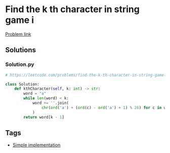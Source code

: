 # Find the k th character in string game i

[Problem link](https://leetcode.com/problems/find-the-k-th-character-in-string-game-i/)

## Solutions


### Solution.py
```py
# https://leetcode.com/problems/find-the-k-th-character-in-string-game-i/

class Solution:
    def kthCharacter(self, k: int) -> str:
        word = "a"
        while len(word) < k:
            word += ''.join(
                chr(ord('a') + (ord(c) - ord('a') + 1) % 26) for c in word
            )
        return word[k - 1]
```
## Tags

* [Simple implementation](/Collections/simple-implementation.md#simple-implementation)
